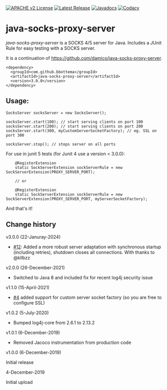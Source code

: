 [![APACHE v2 License](https://img.shields.io/badge/license-apachev2-blue.svg?style=flat)](LICENSE-2.0.txt) 
[![Latest Release](https://img.shields.io/maven-central/v/com.github.bbottema/java-socks-proxy-server.svg?style=flat)](http://search.maven.org/#search%7Cgav%7C1%7Cg%3A%22com.github.bbottema%22%20AND%20a%3A%22java-socks-proxy-server%22) 
[![Javadocs](http://www.javadoc.io/badge/com.github.bbottema/java-socks-proxy-server.svg)](http://www.javadoc.io/doc/com.github.bbottema/java-socks-proxy-server)
[![Codacy](https://img.shields.io/codacy/grade/3d5316af468d4234bf9b783def62b416.svg?style=flat)](https://www.codacy.com/gh/bbottema/java-socks-proxy-server)

# java-socks-proxy-server
*java-socks-proxy-server* is a SOCKS 4/5 server for Java. Includes a JUnit Rule for easy testing with a SOCKS server.

It is a continuation of https://github.com/damico/java-socks-proxy-server.

```
<dependency>
  <groupId>com.github.bbottema</groupId>
  <artifactId>java-socks-proxy-server</artifactId>
  <version>3.0.0</version>
</dependency>
```

## Usage:

```
SocksServer socksServer = new SocksServer();

socksServer.start(100); // start serving clients on port 100
socksServer.start(200); // start serving clients on port 200
socksServer.start(300, myCustomServerSocketFactory); // eg. SSL on port 300

socksServer.stop(); // stops server on all ports
```

For use in junit 5 tests (for Junit 4 use a version < 3.0.0):

```
	@RegisterExtension
	static SockServerExtension sockServerRule = new SockServerExtension(PROXY_SERVER_PORT);
	
	// or
	
	@RegisterExtension
	static SockServerExtension sockServerRule = new SockServerExtension(PROXY_SERVER_PORT, myServerSocketFactory);
```

And that's it!

## Change history

v3.0.0 (22-Januray-2024)

- [#12](https://github.com/bbottema/java-socks-proxy-server/issues/12): Added a more robust server adaptation with synchronous startup (including retries), shutdown closes all connections. With thanks to @kllbzz


v2.0.0 (26-December-2021)

- Switched to Java 8 and included fix for recent log4j security issue


v1.1.0 (15-April-2021)

- [#4](https://github.com/bbottema/java-socks-proxy-server/issues/4) added support for custom server socket factory (so you are free to configure SSL)


v1.0.2 (5-July-2020)

- Bumped log4j-core from 2.6.1 to 2.13.2


v1.0.1 (6-December-2019)

- Removed Jacoco instrumentation from production code


v1.0.0 (6-December-2019)

Initial release


4-December-2019

Initial upload